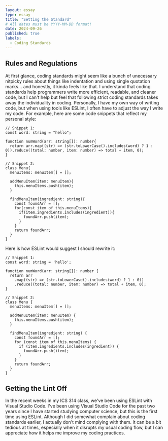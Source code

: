 ```yaml
---
layout: essay
type: essay
title: "Setting the Standard"
# All dates must be YYYY-MM-DD format!
date: 2024-09-26
published: true
labels:
  - Coding Standards
---
```


## Rules and Regulations

At first glance, coding standards might seem like a bunch of unecessary nitpicky rules about things like indentation and using single quotation marks... and honestly, it kinda feels like that. I understand that coding standards help programmers write more efficient, readable, and cleaner code, but I can't help but feel that following strict coding standards takes away the individuality in coding. Personally, I have my own way of writing code, but when using tools like ESLint, I often have to adjust the way I write my code. For example, here are some code snippets that reflect my personal style:

```
// Snippet 1:
const word: string = "hello";

function numWord(arr: string[]): number{
  return arr.map((str) => (str.toLowerCase().includes(word) ? 1 : 0)).reduce((total: number, item: number) => total + item, 0);
}

// Snippet 2:
class Menu{
  menuItems: menuItem[] = [];

  addMenuItem(item: menuItem){
    this.menuItems.push(item);
  }

  findMenuItem(ingredient: string){
    const foundArr = [];
    for(const item of this.menuItems){
      if(item.ingredients.includes(ingredient)){
        foundArr.push(item);
      }
    }
    return foundArr;
  }
}
```

Here is how ESLint would suggest I should rewrite it:

```
// Snippet 1:
const word: string = 'hello';

function numWord(arr: string[]): number {
  return arr
    .map((str) => (str.toLowerCase().includes(word) ? 1 : 0))
    .reduce((total: number, item: number) => total + item, 0);
}

// Snippet 2:
class Menu {
  menuItems: menuItem[] = [];

  addMenuItem(item: menuItem) {
    this.menuItems.push(item);
  }

  findMenuItem(ingredient: string) {
    const foundArr = [];
    for (const item of this.menuItems) {
      if (item.ingredients.includes(ingredient)) {
        foundArr.push(item);
      }
    }
    return foundArr;
  }
}
```

## Getting the Lint Off

In the recent weeks in my ICS 314 class, we've been using ESLint with Visual Studio Code. I've been using Visual Studio Code for the past two years since I have started studying computer science, but this is the first time using ESLint. Although I did somewhat complain about coding standards earlier, I actually don't mind complying with them. It can be a bit tedious at times, especially when it disrupts my usual coding flow, but I can appreciate how it helps me improve my coding practices.

